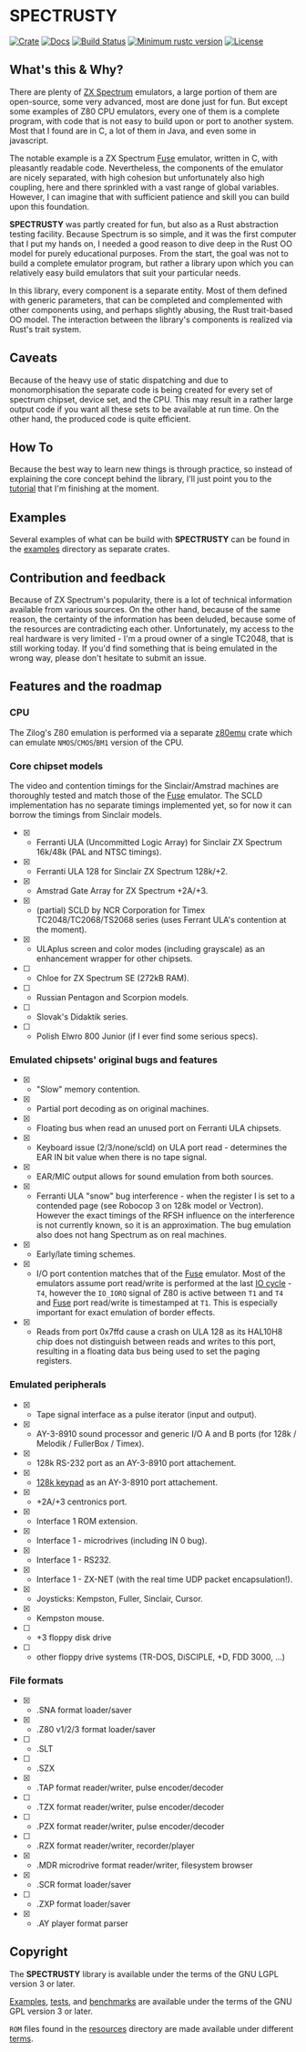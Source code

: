 SPECTRUSTY
==========

[![Crate][Crate img]][Crate Link]
[![Docs][Docs img]][Docs Link]
[![Build Status][Build img]][Build Link]
[![Minimum rustc version][rustc version img]][rustc version link]
[![License][License img]][License Link]

What's this & Why?
------------------

There are plenty of [ZX Spectrum] emulators, a large portion of them are open-source, some very advanced, most are done just for fun. But except some examples of Z80 CPU emulators, every one of them is a complete program, with code that is not easy to build upon or port to another system. Most that I found are in C, a lot of them in Java, and even some in javascript.

The notable example is a ZX Spectrum [Fuse] emulator, written in C, with pleasantly readable code. Nevertheless, the components of the emulator are nicely separated, with high cohesion but unfortunately also high coupling, here and there sprinkled with a vast range of global variables. However, I can imagine that with sufficient patience and skill you can build upon this foundation.

**SPECTRUSTY** was partly created for fun, but also as a Rust abstraction testing facility. Because Spectrum is so simple, and it was the first computer that I put my hands on, I needed a good reason to dive deep in the Rust OO model for purely educational purposes. From the start, the goal was not to build a complete emulator program, but rather a library upon which you can relatively easy build emulators that suit your particular needs.

In this library, every component is a separate entity. Most of them defined with generic parameters, that can be completed and complemented with other components using, and perhaps slightly abusing, the Rust trait-based OO model. The interaction between the library's components is realized via Rust's trait system.


Caveats
-------

Because of the heavy use of static dispatching and due to monomorphisation the separate code is being created for every set of spectrum chipset, device set, and the CPU. This may result in a rather large output code if you want all these sets to be available at run time. On the other hand, the produced code is quite efficient.


How To
------

Because the best way to learn new things is through practice, so instead of explaining the core concept behind the library, I'll just point you to the [tutorial] that I'm finishing at the moment.


Examples
--------

Several examples of what can be build with **SPECTRUSTY** can be found in the [examples](examples) directory as separate crates.


Contribution and feedback
-------------------------

Because of ZX Spectrum's popularity, there is a lot of technical information available from various sources. On the other hand, because of the same reason, the certainty of the information has been deluded, because some of the resources are contradicting each other. Unfortunately, my access to the real hardware is very limited - I'm a proud owner of a single TC2048, that is still working today. If you'd find something that is being emulated in the wrong way, please don't hesitate to submit an issue.


Features and the roadmap
------------------------

### CPU

The Zilog's Z80 emulation is performed via a separate [z80emu] crate which can emulate `NMOS`/`CMOS`/`BM1` version of the CPU.

### Core chipset models

The video and contention timings for the Sinclair/Amstrad machines are thoroughly tested and match those of the [Fuse] emulator. The SCLD implementation has no separate timings implemented yet, so for now it can borrow the timings from Sinclair models.

* [x] - Ferranti ULA (Uncommitted Logic Array) for Sinclair ZX Spectrum 16k/48k (PAL and NTSC timings).
* [x] - Ferranti ULA 128 for Sinclair ZX Spectrum 128k/+2.
* [x] - Amstrad Gate Array for ZX Spectrum +2A/+3.
* [x] - (partial) SCLD by NCR Corporation for Timex TC2048/TC2068/TS2068 series (uses Ferrant ULA's contention at the moment).
* [x] - ULAplus screen and color modes (including grayscale) as an enhancement wrapper for other chipsets.
* [ ] - Chloe for ZX Spectrum SE (272kB RAM).
* [ ] - Russian Pentagon and Scorpion models.
* [ ] - Slovak's Didaktik series.
* [ ] - Polish Elwro 800 Junior (if I ever find some serious specs).

### Emulated chipsets' original bugs and features

* [x] - "Slow" memory contention.
* [x] - Partial port decoding as on original machines.
* [x] - Floating bus when read an unused port on Ferranti ULA chipsets.
* [x] - Keyboard issue (2/3/none/scld) on ULA port read - determines the EAR IN bit value when there is no tape signal.
* [x] - EAR/MIC output allows for sound emulation from both sources.
* [x] - Ferranti ULA "snow" bug interference - when the register I is set to a contended page (see Robocop 3 on 128k model or Vectron). However the exact timings of the RFSH influence on the interference is not currently known, so it is an approximation. The bug emulation also does not hang Spectrum as on real machines.
* [x] - Early/late timing schemes.
* [x] - I/O port contention matches that of the [Fuse] emulator. Most of the emulators assume port read/write is performed at the last [IO cycle] - `T4`, however the `IO_IORQ` signal of Z80 is active between `T1` and `T4` and [Fuse] port read/write is timestamped at `T1`. This is especially important for exact emulation of border effects.
* [x] - Reads from port 0x7ffd cause a crash on ULA 128 as its HAL10H8 chip does not distinguish between reads and writes to this port, resulting in a floating data bus being used to set the paging registers.

### Emulated peripherals

* [x] - Tape signal interface as a pulse iterator (input and output).
* [x] - AY-3-8910 sound processor and generic I/O A and B ports (for 128k / Melodik / FullerBox / Timex).
* [x] - 128k RS-232 port as an AY-3-8910 port attachement.
* [x] - [128k keypad] as an AY-3-8910 port attachement.
* [x] - +2A/+3 centronics port.
* [x] - Interface 1 ROM extension.
* [x] - Interface 1 - microdrives (including IN 0 bug).
* [x] - Interface 1 - RS232.
* [x] - Interface 1 - ZX-NET (with the real time UDP packet encapsulation!).
* [x] - Joysticks: Kempston, Fuller, Sinclair, Cursor.
* [x] - Kempston mouse.
* [ ] - +3 floppy disk drive
* [ ] - other floppy drive systems (TR-DOS, DiSCIPLE, +D, FDD 3000, ...)

### File formats

* [x] - .SNA format loader/saver
* [x] - .Z80 v1/2/3 format loader/saver
* [ ] - .SLT
* [ ] - .SZX
* [x] - .TAP format reader/writer, pulse encoder/decoder
* [ ] - .TZX format reader/writer, pulse encoder/decoder
* [ ] - .PZX format reader/writer, pulse encoder/decoder
* [ ] - .RZX format reader/writer, recorder/player
* [x] - .MDR microdrive format reader/writer, filesystem browser
* [x] - .SCR format loader/saver
* [ ] - .ZXP format loader/saver
* [x] - .AY player format parser


Copyright
---------

The **SPECTRUSTY** library is available under the terms of the GNU LGPL version 3 or later.

[Examples](examples/), [tests](tests/), and [benchmarks](benches/) are available under the terms of the GNU GPL version 3 or later.

`ROM` files found in the [resources](resources/roms) directory are made available under different [terms](resources/README-copyright.md).

[Crate Link]: https://crates.io/crates/spectrusty
[Crate img]: https://img.shields.io/crates/v/spectrusty.svg
[Docs Link]: https://docs.rs/spectrusty
[Docs img]: https://docs.rs/spectrusty/badge.svg
[Build Link]: https://travis-ci.org/royaltm/rust-spectrusty
[Build img]: https://travis-ci.org/royaltm/rust-spectrusty.svg?branch=master
[rustc version link]: https://github.com/royaltm/rust-spectrusty#rust-version-requirements
[rustc version img]: https://img.shields.io/badge/rustc-1.36+-lightgray.svg
[License Link]: https://www.gnu.org/licenses/#LGPL
[License img]: https://img.shields.io/crates/l/spectrusty
[ZX Spectrum]: https://en.wikipedia.org/wiki/ZX_Spectrum
[Fuse]: http://fuse-emulator.sourceforge.net/
[z80emu]: https://github.com/royaltm/rust-z80emu
[IO cycle]: https://docs.rs/z80emu/0.6.0/z80emu/host/cycles/index.html#inputoutput
[tutorial]: https://royaltm.github.io/spectrusty-tutorial
[audio]: https://github.com/royaltm/spectrusty/examples/audio
[sdl2-spectrum]: examples/sdl2-spectrum
[web-spectrum]: examples/web-spectrum
[web-ay-player]: examples/web-ay-player
[spectrum-common]: examples/spectrum-common
[128k keypad]: http://www.fruitcake.plus.com/Sinclair/Spectrum128/Keypad/Spectrum128Keypad.htm